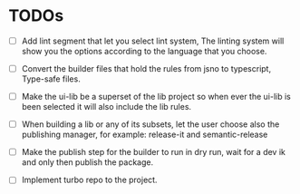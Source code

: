 # TODOs

- [ ] Add lint segment that let you select lint system, The linting system will show you the options according to the language that you choose.

- [ ] Convert the builder files that hold the rules from jsno to typescript, Type-safe files.

- [ ] Make the ui-lib be a superset of the lib project so when ever the ui-lib is been selected it will also include the lib rules.

- [ ] When building a lib or any of its subsets, let the user choose also the publishing manager, for example: release-it and semantic-release

- [ ] Make the publish step for the builder to run in dry run, wait for a dev ik and only then publish the package.

- [ ] Implement turbo repo to the project.
